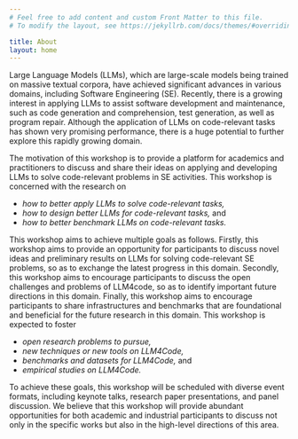 ```yaml
---
# Feel free to add content and custom Front Matter to this file.
# To modify the layout, see https://jekyllrb.com/docs/themes/#overriding-theme-defaults

title: About
layout: home
---
```


Large Language Models (LLMs), which are large-scale models being trained on massive textual corpora, have achieved significant advances in various domains, including Software Engineering (SE). Recently, there is a growing interest in applying LLMs to assist software development and maintenance, such as code generation and comprehension, test generation, as well as program repair. Although the application of LLMs on code-relevant tasks has shown very promising performance, there is a huge potential to further explore this rapidly growing domain. 

The motivation of this workshop is to provide a platform for academics and practitioners to discuss and share their ideas on applying and developing LLMs to solve code-relevant problems in SE activities. This workshop is concerned with the research on

- *how to better apply LLMs to solve code-relevant tasks,*
- *how to design better LLMs for code-relevant tasks,* and
- *how to better benchmark LLMs on code-relevant tasks.*

This workshop aims to achieve multiple goals as follows. Firstly, this workshop aims to provide an opportunity for participants to discuss novel ideas and preliminary results on LLMs for solving code-relevant SE problems, so as to exchange the latest progress in this domain. Secondly, this workshop aims to encourage participants to discuss the open challenges and problems of LLM4code, so as to identify important future directions in this domain. Finally, this workshop aims to encourage participants to share infrastructures and benchmarks that are foundational and beneficial for the future research in this domain. This workshop is expected to foster

- *open research problems to pursue,*
- *new techniques or new tools on LLM4Code,*
- *benchmarks and datasets for LLM4Code,* and
- *empirical studies on LLM4Code.*

To achieve these goals, this workshop will be scheduled with diverse event formats, including keynote talks, research paper presentations, and panel discussion. We believe that this workshop will provide abundant opportunities for both academic and industrial participants to discuss not only in the specific works but also in the high-level directions of this area.

<!-- Large Language Models (LLMs), which are large-scale models being trained on massive textual corpora, have achieved significant advances in various domains, including Software Engineering (SE). Recently, there is an increasing number of papers on leveraging LLMs to assist software development and maintenance tasks, such as code generation, code comprehension, test generation, as well as program repair, demonstrating a huge potential of LLMs in many code-related SE tasks. While the fast development of LLMs promises to impact various domains in software engineering, the majority of these LLM advances are currently taking place in communities outside of software engineering, such as the NLP community, who may not be fully aware of or able to address the distinct challenges posed by software engineering contexts. -->

<!-- ## Code

```python
def nate() -> str:
    return "Nate"
print(nate() + "cows")
```


## Lists

- Item 1
- Item 2
  - Item 2.1

## Maths

$$
\mathbb K\mathit{aTeX}
$$

## Tables

| Tables        | Are           | Cool  |
| ------------- |:-------------:| -----:|
| col 3 is      | right-aligned | $1600 | -->

